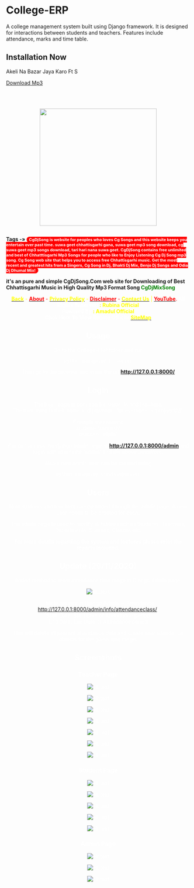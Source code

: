 # College-ERP
A college management system built using Django framework. It is designed for interactions between students and teachers. Features include attendance, marks and time table.

## Installation Now 

Akeli Na Bazar Jaya Karo Ft S<b></b> 


<a href="https://drive.google.com/uc?export=download&amp;id=129k1jg-7t-TLendSdYfYhT82GQyqt7AY">Download Mp3</a>

<br />
<div dir="ltr" style="text-align: left;" trbidi="on">
<div class="updates">
<b><br /></b>

<div class="separator" style="clear: both;"><a href="https://blogger.googleusercontent.com/img/b/R29vZ2xl/AVvXsEgmh7ozUWM3RPd-IrvMREG8nbvvRfgGpiDg9lz-1QUqanWtM3ilJJyutt5gmeLbpMRWn1riStb6NMd0g3fjtlDGKnZ7XpNhu6REOAAnT6CkG90PzM5PAfbjDs6wcNs5OT3zaozA3e_jNs5GlInvW3w-YklV91C2kfhz3CLXK_T29WNUAJ5w4MjQX3G0hGz8/s3464/PicsArt_05-07-09.40.34.jpg" style="display: block; padding: 1em 0; text-align: center; "><img alt="" border="0" width="320" data-original-height="1949" data-original-width="3464" src="https://blogger.googleusercontent.com/img/b/R29vZ2xl/AVvXsEgmh7ozUWM3RPd-IrvMREG8nbvvRfgGpiDg9lz-1QUqanWtM3ilJJyutt5gmeLbpMRWn1riStb6NMd0g3fjtlDGKnZ7XpNhu6REOAAnT6CkG90PzM5PAfbjDs6wcNs5OT3zaozA3e_jNs5GlInvW3w-YklV91C2kfhz3CLXK_T29WNUAJ5w4MjQX3G0hGz8/s320/PicsArt_05-07-09.40.34.jpg"/></a></div>
  
<b> <span style="color: hotred;"> </span>  <span style="color: #f6358a;"> </span>Tags -» <span style="color: black;">  </span> <span style="background: red; border-radius: 40px; color: red; font-size: 11px; font-weight: bold; margin: 0px 0px; padding: 1px 7px;"><span style="color: white;"> CgDjSong is website for peoples who loves Cg Songs and this website keeps you entertain over past time. suwa geet chhattisgarhi gana, suwa geet mp3 song download, cg suwa geet mp3 songs download, tari hari nana suwa geet. CgDjSong contains free unlimited and best of Chhatttisgarhi Mp3 Songs for people who like to Enjoy Listening Cg Dj Song mp3 song. Cg Song web site that helps you to access free Chhattisgarhi music. Get the most recent and greatest hits from a Singers, Cg Song in Dj, Bhakti Dj Mix, Benjo Dj Songs and Odia Dj Dhumal Mix! 

it's an pure and simple CgDjSong.Com web site for Downloading of Best Chhattisgarhi Music in High Quality Mp3 Format Song </span> <span style="color: yellow;"></span></span>   <span style="color: green;"> CgDjMixSong<b></b> </span> <span style="color: organ;"> </span> </b></div>
</div>
</div>


<div id="Powered" align="center"> <span><a href="javascript:history.back(1)"><font color="#ffff00"><b>Back</b></a></span> - <span><a href="/site-about.html"><font color="#ff0000"><b>About</b></a></span> - <span><a href="/site-privacy.html"><font color="#ffff00"><b>Privacy Policy</b></a></span> - <span><a href="/site-disclaimer.html"><font color="#ff0000"><b>Disclaimer</b></a></span> - <span><a href="/site-contact.html"><font color="#ffff00"><b>Contact Us</b></a></span> | <a href="https://youtube.com/channel/UCWvKSl1L32aJkQZOpkKmJSg"><font color="#ff0000"><b>YouTube</b></a>.<font color="#ffffff"><b> All Rights Reserved</b></a> <font color="#ffff00"><b>: Rubina Official</b><br><font color="#ffffff"><b>Powered By</b></a><font color="#ffff00"><b> : Amadul Official</b><br /><font color="#ffffff"><b>Click Here To View Rubina Official </b><i class="fa fa-hand-o-right" aria-hidden="true"></i> <span><a href="/site-map.html"><font color="#ffff00"><b>SiteMap</b></font></a></span><br />

## Usage 

Go to the College-ERP folder and run

```bash
python manage.py runserver
```

Then go to the browser and enter the url **http://127.0.0.1:8000/**


## Login

The login page is common for students and teachers.  
The username is their name and password for everyone is 'project123'.  

Example usernames:  
student- 'samarth'  
teacher- 'trisila'  

You can access the django admin page at **http://127.0.0.1:8000/admin** and login with username 'admin' and the above password.

Also a new admin user can be created using

```bash
python manage.py createsuperuser
```

## Users

New students and teachers can be added through the admin page. A new user needs to be created for each. 

The admin page is used to modify all tables such as Students, Teachers, Departments, Courses, Classes etc.

**For more details regarding the system and features please refer the reports included.**

## Update (29/11/2020)

Added method to reset attendance time range in Django Admin page.

![alt_text](https://i.imgur.com/0xOWmUZ.png)

This is present in Django Admin -> Attendance (http://127.0.0.1:8000/admin/info/attendanceclass/).  
Start Date: Start Date of Attendance period  
End Date: End Date of Attendance period

This will delete all present attendance data and create new attendance objects for the given time range. 

## Screenshots

### Teacher Page

![alt text](https://imgur.com/pMAoEbG.png)

![alt text](https://imgur.com/ZiQ3RRA.png)

![alt text](https://imgur.com/i025CJW.png)

![alt text](https://imgur.com/HQlLYmC.png)

![alt text](https://imgur.com/j6RyBmU.png)

![alt text](https://imgur.com/xIKEMvQ.png)

![alt text](https://imgur.com/4Rl7Fpv.png)

### Student Page

![alt text](https://imgur.com/isL9cjz.png)

![alt text](https://imgur.com/5pzl7m3.png)

![alt text](https://imgur.com/7zWhHZx.png)

![alt text](https://imgur.com/fu7gxk8.png)

![alt text](https://imgur.com/NZqU268.png)

### Admin Page

![alt text](https://imgur.com/sDvDc9N.png)

![alt text](https://imgur.com/tMKWx6f.png)

![alt text](https://imgur.com/PvCsNeB.png)

